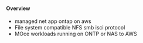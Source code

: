 #### Overview
- managed net app ontap on aws
- File system compatible NFS smb isci protocol
- MOce workloads running on ONTP or NAS to AWS